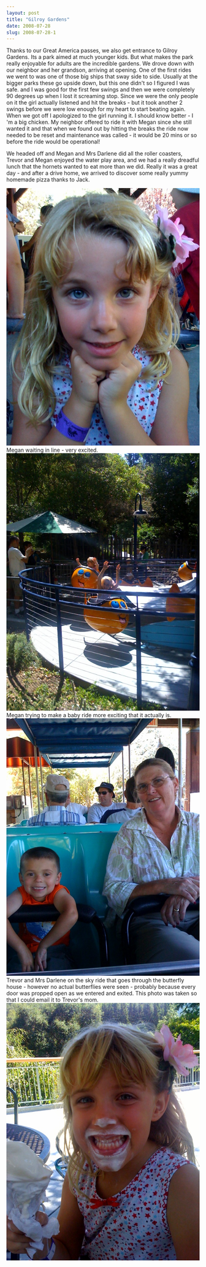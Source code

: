 ```yaml
---
layout: post
title: "Gilroy Gardens"
date: 2008-07-28
slug: 2008-07-28-1
---
```


Thanks to our Great America passes, we also get entrance to Gilroy Gardens.  Its a park aimed at much younger kids.  But what makes the park really enjoyable for adults are the incredible gardens.  We drove down with our neighbor and her grandson, arriving at opening.  One of the first rides we went to was one of those big ships that sway side to side.  Usually at the bigger parks these go upside down, but this one didn&apos;t so I figured I was safe.  and I was good for the first few swings and then we were completely 90 degrees up when I lost it screaming stop.  Since we were the only people on it the girl actually listened and hit the breaks - but it took another 2 swings before we were low enough for my heart to start beating again.  When we got off I apologized to the girl running it.  I should know better - I &apos;m a big chicken.  My neighbor offered to ride it with Megan since she still wanted it and that when we found out by hitting the breaks the ride now needed to be reset and maintenance was called - it would be 20 mins or so before the ride would be operational!   

We headed off and Megan and Mrs Darlene did all the roller coasters, Trevor and Megan enjoyed the water play area, and we had a really dreadful lunch that the hornets wanted to eat more than we did.   Really it was a great day  - and after a drive home, we arrived to discover some really yummy homemade pizza thanks to Jack.

 ![](/images/assets/anticipation.jpg)  
Megan waiting in line - very excited.
 ![](/images/assets/babyride.jpg) 
Megan trying to make a baby ride more exciting that it actually is.
 ![](/images/assets/Trevorandgrandma.jpg) 
Trevor and Mrs Darlene on the sky ride that goes through the butterfly house - however no actual butterflies were seen - probably because every door was propped open as we entered and exited.  This photo was taken so that I could email it to Trevor&apos;s mom.
 ![](/images/assets/Icecream.jpg) 

